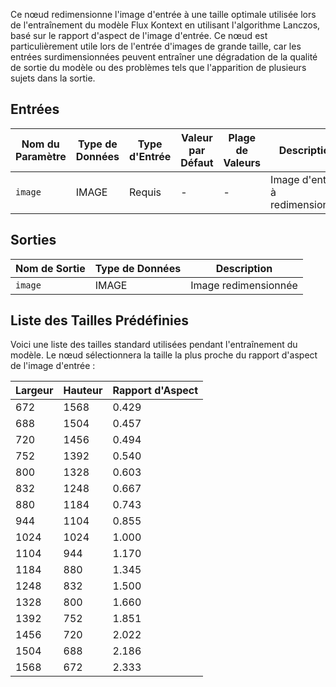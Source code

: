 Ce nœud redimensionne l'image d'entrée à une taille optimale utilisée lors de l'entraînement du modèle Flux Kontext en utilisant l'algorithme Lanczos, basé sur le rapport d'aspect de l'image d'entrée. Ce nœud est particulièrement utile lors de l'entrée d'images de grande taille, car les entrées surdimensionnées peuvent entraîner une dégradation de la qualité de sortie du modèle ou des problèmes tels que l'apparition de plusieurs sujets dans la sortie.

## Entrées
| Nom du Paramètre | Type de Données | Type d'Entrée | Valeur par Défaut | Plage de Valeurs | Description |
|-----------------|-----------------|----------------|-------------------|------------------|-------------|
| `image` | IMAGE | Requis | - | - | Image d'entrée à redimensionner |

## Sorties
| Nom de Sortie | Type de Données | Description |
|---------------|-----------------|-------------|
| `image` | IMAGE | Image redimensionnée |

## Liste des Tailles Prédéfinies
Voici une liste des tailles standard utilisées pendant l'entraînement du modèle. Le nœud sélectionnera la taille la plus proche du rapport d'aspect de l'image d'entrée :

| Largeur | Hauteur | Rapport d'Aspect |
|---------|---------|------------------|
| 672     | 1568    | 0.429           |
| 688     | 1504    | 0.457           |
| 720     | 1456    | 0.494           |
| 752     | 1392    | 0.540           |
| 800     | 1328    | 0.603           |
| 832     | 1248    | 0.667           |
| 880     | 1184    | 0.743           |
| 944     | 1104    | 0.855           |
| 1024    | 1024    | 1.000           |
| 1104    | 944     | 1.170           |
| 1184    | 880     | 1.345           |
| 1248    | 832     | 1.500           |
| 1328    | 800     | 1.660           |
| 1392    | 752     | 1.851           |
| 1456    | 720     | 2.022           |
| 1504    | 688     | 2.186           |
| 1568    | 672     | 2.333           | 